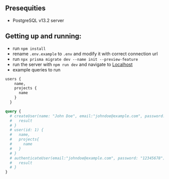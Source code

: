 ## Presequities
- PostgreSQL v13.2 server
## Getting up and running:
- run `npm install`
- rename `.env.example` to `.env` and modify it with correct connection url
- run `npx prisma migrate dev --name init --preview-feature`
- run the server with `npm run dev` and navigate to [Localhost](http://127.0.0.1:4000/graphql)
- example queries to run
```graphql
users {
    name,
    projects {
      name
    }
  }
```

```graphql
query {
  # createUser(name: "John Doe", email:"johndoe@example.com", password: "12345678"){
  #   result
  # }
  # user(id: 1) {
  #   name,
  #   projects{
  #     name
  #   }
  # }
  # authenticateUser(email:"johndoe@example.com", password: "12345678"){
  #   result
  # }
}
```